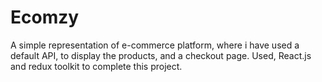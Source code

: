 # Ecomzy
A simple representation of e-commerce platform, where i have used a default API, to display the products, and a checkout page. Used, React.js and redux toolkit to complete this project.
